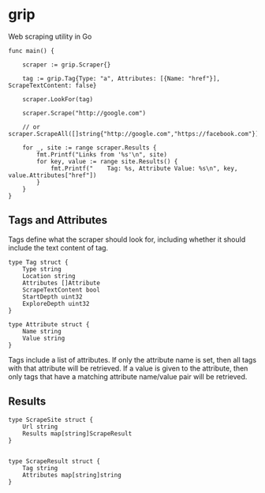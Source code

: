 # grip
Web scraping utility in Go

```golang
func main() {
    
    scraper := grip.Scraper{}

    tag := grip.Tag{Type: "a", Attributes: [{Name: "href"}], ScrapeTextContent: false}

    scraper.LookFor(tag)

    scraper.Scrape("http://google.com")

    // or scraper.ScrapeAll([]string{"http://google.com","https://facebook.com"})

    for _, site := range scraper.Results {
        fmt.Printf("Links from '%s'\n", site)
        for key, value := range site.Results() {
            fmt.Printf("    Tag: %s, Attribute Value: %s\n", key, value.Attributes["href"])
        }
    }
}
```

## Tags and Attributes

Tags define what the scraper should look for, including whether it should include the text content of tag.

```golang
type Tag struct {
    Type string
    Location string
    Attributes []Attribute
    ScrapeTextContent bool
    StartDepth uint32
    ExploreDepth uint32
}

type Attribute struct {
    Name string
    Value string
}
```

Tags include a list of attributes. If only the attribute name is set, then all tags with that attribute will be retrieved. If a value is given to the attribute, then only tags that have a matching attribute name/value pair will be retrieved.

## Results

```golang
type ScrapeSite struct {
    Url string
    Results map[string]ScrapeResult
}


type ScrapeResult struct {
    Tag string
    Attributes map[string]string
}
```